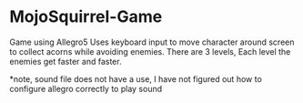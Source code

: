 # MojoSquirrel-Game
Game using Allegro5
Uses keyboard input to move character around screen to collect acorns while avoiding enemies.
There are 3 levels, Each level the enemies get faster and faster. 

*note, sound file does not have a use, I have not figured out how to configure allegro correctly to play sound
